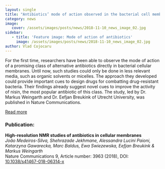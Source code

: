 ```yaml
---
layout: single
title: "Antibiotics’ mode of action observed in the bacterial cell membrane"
category: news
image:
   cover: /assets/images/posts/news/2018-11-10_news_image_02.jpg
sidebar:
   - title: 'Feature image: Mode of action of antibiotics'
     image: /assets/images/posts/news/2018-11-10_news_image_02.jpg
author: Vlad Cojocaru
---
```


<!-- ![Post Image](/assets/images/posts/news/2018-11-10_news_image_02.jpg) -->


For the first time, researchers have been able to observe the mode of action of a promising class of alternative antibiotics directly in bacterial cellular membranes. Until now, such studies could only be done in less relevant media, such as organic solvents or micelles. The approach they developed could provide important cues to design drugs for combatting drug-resistant bacteria. Their findings already suggest novel cues to improve the activity of nisin, the most popular antibiotic of this class. The study, led by Dr. Markus Weingarth and Dr. Eefjan Breukink of Utrecht University, was published in Nature Communications.

[Read more](https://www.uu.nl/en/news/antibiotics-mode-of-action-observed-in-the-bacterial-cell-membrane)

### Publication:

**High-resolution NMR studies of antibiotics in cellular membranes**\
*João Medeiros-Silva, Shehrazade Jekhmane, Alessandra Lucini Paioni, Katarzyna Gawarecka, Marc Baldus, Ewa Swiezewska, Eefjan Breukink & Markus Weingarth*\
Nature Communications 9, Article number: 3963 (2018), DOI: [10.1038/s41467-018-06314-x](https://www.nature.com/articles/s41467-018-06314-x)
